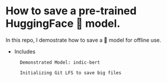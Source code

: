 # How to save a pre-trained HuggingFace 🤗 model. 

In this repo, I demostrate how to save a 🤗 model for offline use.

- Includes 

        Demonstrated Model: indic-bert

        Initializing Git LFS to save big files
